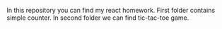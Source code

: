 In this repository you can find my react homework. First folder contains simple counter. In second folder we can find tic-tac-toe game.
